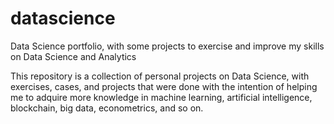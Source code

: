 # datascience
Data Science portfolio, with some projects to exercise and improve my skills on Data Science and Analytics

This repository is a collection of personal projects on Data Science, with exercises, cases, and projects that were done with the intention of helping me to adquire more knowledge in machine learning, artificial intelligence, blockchain, big data, econometrics, and so on.
